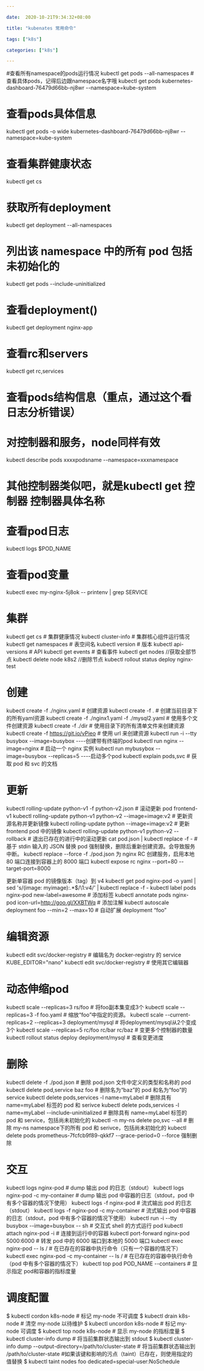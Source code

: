 ```yaml
---

date:  2020-10-21T9:34:32+08:00

title: "kubenates 常用命令"

tags: ["k8s"]

categories: ["k8s"]

---
```


#查看所有namespace的pods运行情况
kubectl get pods --all-namespaces
#查看具体pods，记得后边跟namespace名字哦
kubectl get pods  kubernetes-dashboard-76479d66bb-nj8wr --namespace=kube-system

# 查看pods具体信息
kubectl get pods -o wide kubernetes-dashboard-76479d66bb-nj8wr --namespace=kube-system
# 查看集群健康状态
kubectl get cs
# 获取所有deployment
kubectl get deployment --all-namespaces
# 列出该 namespace 中的所有 pod 包括未初始化的
kubectl get pods --include-uninitialized
# 查看deployment()
kubectl get deployment nginx-app
# 查看rc和servers
kubectl get rc,services
# 查看pods结构信息（重点，通过这个看日志分析错误）
# 对控制器和服务，node同样有效
kubectl describe pods xxxxpodsname --namespace=xxxnamespace
# 其他控制器类似吧，就是kubectl get 控制器 控制器具体名称
# 查看pod日志
kubectl logs $POD_NAME
# 查看pod变量
kubectl exec my-nginx-5j8ok -- printenv | grep SERVICE
# 集群
kubectl get cs           # 集群健康情况
kubectl cluster-info     # 集群核心组件运行情况
kubectl get namespaces    # 表空间名
kubectl version           # 版本
kubectl api-versions      # API
kubectl get events       # 查看事件
kubectl get nodes      //获取全部节点
kubectl delete node k8s2  //删除节点
kubectl rollout status deploy nginx-test
# 创建
kubectl create -f ./nginx.yaml           # 创建资源
kubectl create -f .                            # 创建当前目录下的所有yaml资源
kubectl create -f ./nginx1.yaml -f ./mysql2.yaml     # 使用多个文件创建资源
kubectl create -f ./dir                        # 使用目录下的所有清单文件来创建资源
kubectl create -f https://git.io/vPieo         # 使用 url 来创建资源
kubectl run -i --tty busybox --image=busybox    ----创建带有终端的pod
kubectl run nginx --image=nginx                # 启动一个 nginx 实例
kubectl run mybusybox --image=busybox --replicas=5    ----启动多个pod
kubectl explain pods,svc                       # 获取 pod 和 svc 的文档
# 更新
kubectl rolling-update python-v1 -f python-v2.json           # 滚动更新 pod frontend-v1
kubectl rolling-update python-v1 python-v2 --image=image:v2  # 更新资源名称并更新镜像
kubectl rolling-update python --image=image:v2                 # 更新 frontend pod 中的镜像
kubectl rolling-update python-v1 python-v2 --rollback        # 退出已存在的进行中的滚动更新
cat pod.json | kubectl replace -f -                              # 基于 stdin 输入的 JSON 替换 pod
强制替换，删除后重新创建资源。会导致服务中断。
kubectl replace --force -f ./pod.json
为 nginx RC 创建服务，启用本地 80 端口连接到容器上的 8000 端口
kubectl expose rc nginx --port=80 --target-port=8000

更新单容器 pod 的镜像版本（tag）到 v4
kubectl get pod nginx-pod -o yaml | sed 's/\(image: myimage\):.*$/\1:v4/' | kubectl replace -f -
kubectl label pods nginx-pod new-label=awesome                      # 添加标签
kubectl annotate pods nginx-pod icon-url=http://goo.gl/XXBTWq       # 添加注解
kubectl autoscale deployment foo --min=2 --max=10                # 自动扩展 deployment “foo”
# 编辑资源
kubectl edit svc/docker-registry                      # 编辑名为 docker-registry 的 service
KUBE_EDITOR="nano" kubectl edit svc/docker-registry   # 使用其它编辑器
# 动态伸缩pod
kubectl scale --replicas=3 rs/foo                                 # 将foo副本集变成3个
kubectl scale --replicas=3 -f foo.yaml                            # 缩放“foo”中指定的资源。
kubectl scale --current-replicas=2 --replicas=3 deployment/mysql  # 将deployment/mysql从2个变成3个
kubectl scale --replicas=5 rc/foo rc/bar rc/baz                   # 变更多个控制器的数量
kubectl rollout status deploy deployment/mysql                         # 查看变更进度
# 删除
kubectl delete -f ./pod.json                                              # 删除 pod.json 文件中定义的类型和名称的 pod
kubectl delete pod,service baz foo                                        # 删除名为“baz”的 pod 和名为“foo”的 service
kubectl delete pods,services -l name=myLabel                              # 删除具有 name=myLabel 标签的 pod 和 serivce
kubectl delete pods,services -l name=myLabel --include-uninitialized      # 删除具有 name=myLabel 标签的 pod 和 service，包括尚未初始化的
kubectl -n my-ns delete po,svc --all # 删除 my-ns namespace下的所有 pod 和 serivce，包括尚未初始化的
kubectl delete pods prometheus-7fcfcb9f89-qkkf7 --grace-period=0 --force 强制删除

# 交互
kubectl logs nginx-pod                                 # dump 输出 pod 的日志（stdout）
kubectl logs nginx-pod -c my-container                 # dump 输出 pod 中容器的日志（stdout，pod 中有多个容器的情况下使用）
kubectl logs -f nginx-pod                              # 流式输出 pod 的日志（stdout）
kubectl logs -f nginx-pod -c my-container              # 流式输出 pod 中容器的日志（stdout，pod 中有多个容器的情况下使用）
kubectl run -i --tty busybox --image=busybox -- sh  # 交互式 shell 的方式运行 pod
kubectl attach nginx-pod -i                            # 连接到运行中的容器
kubectl port-forward nginx-pod 5000:6000               # 转发 pod 中的 6000 端口到本地的 5000 端口
kubectl exec nginx-pod -- ls /                         # 在已存在的容器中执行命令（只有一个容器的情况下）
kubectl exec nginx-pod -c my-container -- ls /         # 在已存在的容器中执行命令（pod 中有多个容器的情况下）
kubectl top pod POD_NAME --containers               # 显示指定 pod和容器的指标度量
# 调度配置
$ kubectl cordon k8s-node                                                # 标记 my-node 不可调度
$ kubectl drain k8s-node                                                 # 清空 my-node 以待维护
$ kubectl uncordon k8s-node                                              # 标记 my-node 可调度
$ kubectl top node k8s-node                                              # 显示 my-node 的指标度量
$ kubectl cluster-info dump                                             # 将当前集群状态输出到 stdout
$ kubectl cluster-info dump --output-directory=/path/to/cluster-state   # 将当前集群状态输出到 /path/to/cluster-state
#如果该键和影响的污点（taint）已存在，则使用指定的值替换
$ kubectl taint nodes foo dedicated=special-user:NoSchedule